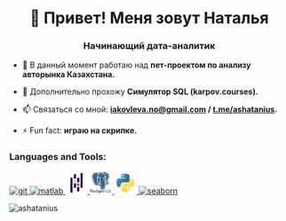 <h1 align="center">👋 Привет! Меня зовут Наталья </h1>
<h3 align="center"> Начинающий дата-аналитик </h3>

- 🔭 В данный момент работаю над **пет-проектом по анализу авторынка Казахстана.**

- 🌱 Дополнительно прохожу **Симулятор SQL (karpov.courses).**

- 📫 Связаться со мной: **iakovleva.no@gmail.com / [t.me/ashatanius](https://t.me/ashatanius).**

- ⚡ Fun fact: **играю на скрипке.**

<h3 align="left">Languages and Tools:</h3>
<p align="left"> <a href="https://git-scm.com/" target="_blank" rel="noreferrer"> <img src="https://www.vectorlogo.zone/logos/git-scm/git-scm-icon.svg" alt="git" width="40" height="40"/> </a> <a href="https://www.mathworks.com/" target="_blank" rel="noreferrer"> <img src="https://upload.wikimedia.org/wikipedia/commons/2/21/Matlab_Logo.png" alt="matlab" width="40" height="40"/> </a> <a href="https://pandas.pydata.org/" target="_blank" rel="noreferrer"> <img src="https://raw.githubusercontent.com/devicons/devicon/2ae2a900d2f041da66e950e4d48052658d850630/icons/pandas/pandas-original.svg" alt="pandas" width="40" height="40"/> </a> <a href="https://www.postgresql.org" target="_blank" rel="noreferrer"> <img src="https://raw.githubusercontent.com/devicons/devicon/master/icons/postgresql/postgresql-original-wordmark.svg" alt="postgresql" width="40" height="40"/> </a> <a href="https://www.python.org" target="_blank" rel="noreferrer"> <img src="https://raw.githubusercontent.com/devicons/devicon/master/icons/python/python-original.svg" alt="python" width="40" height="40"/> </a> <a href="https://seaborn.pydata.org/" target="_blank" rel="noreferrer"> <img src="https://seaborn.pydata.org/_images/logo-mark-lightbg.svg" alt="seaborn" width="40" height="40"/> </a> </p>

<p><img align="left" src="https://github-readme-stats.vercel.app/api/top-langs?username=ashatanius&show_icons=true&theme=tokyonight&locale=en&layout=compact" alt="ashatanius" /></p>
